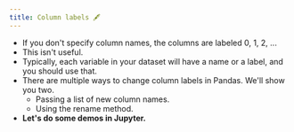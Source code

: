 ```yaml
---
title: Column labels 🖋
---
```


- If you don't specify column names, the columns are labeled 0, 1, 2, ...
- This isn't useful.
- Typically, each variable in your dataset will have a name or a label, and you should use that.
- There are multiple ways to change column labels in Pandas. We'll show you two.
  - Passing a list of new column names.
  - Using the rename method.
- **Let's do some demos in Jupyter.**
